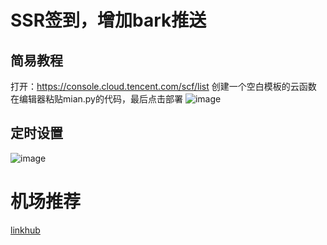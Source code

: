 # SSR签到，增加bark推送

## 简易教程
打开：https://console.cloud.tencent.com/scf/list
创建一个空白模板的云函数
在编辑器粘贴mian.py的代码，最后点击部署
![image](https://user-images.githubusercontent.com/13283995/143187247-9b57bad4-cc3d-4a0a-b316-899294b6aafa.png)

## 定时设置
![image](https://user-images.githubusercontent.com/13283995/143187317-e098c958-89fe-4a9a-87b6-f45d1893089f.png)



# 机场推荐
[linkhub](https://linkhub.today/auth/register?code=WKWg)
